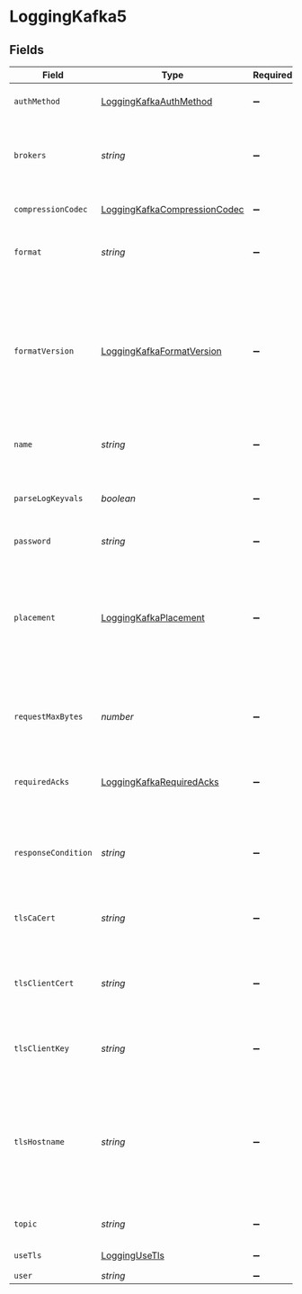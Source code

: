 # LoggingKafka5


## Fields

| Field                                                                                                                                                                                                                      | Type                                                                                                                                                                                                                       | Required                                                                                                                                                                                                                   | Description                                                                                                                                                                                                                | Example                                                                                                                                                                                                                    |
| -------------------------------------------------------------------------------------------------------------------------------------------------------------------------------------------------------------------------- | -------------------------------------------------------------------------------------------------------------------------------------------------------------------------------------------------------------------------- | -------------------------------------------------------------------------------------------------------------------------------------------------------------------------------------------------------------------------- | -------------------------------------------------------------------------------------------------------------------------------------------------------------------------------------------------------------------------- | -------------------------------------------------------------------------------------------------------------------------------------------------------------------------------------------------------------------------- |
| `authMethod`                                                                                                                                                                                                               | [LoggingKafkaAuthMethod](../../models/shared/loggingkafkaauthmethod.md)                                                                                                                                                    | :heavy_minus_sign:                                                                                                                                                                                                         | SASL authentication method.                                                                                                                                                                                                |                                                                                                                                                                                                                            |
| `brokers`                                                                                                                                                                                                                  | *string*                                                                                                                                                                                                                   | :heavy_minus_sign:                                                                                                                                                                                                         | A comma-separated list of IP addresses or hostnames of Kafka brokers. Required.                                                                                                                                            |                                                                                                                                                                                                                            |
| `compressionCodec`                                                                                                                                                                                                         | [LoggingKafkaCompressionCodec](../../models/shared/loggingkafkacompressioncodec.md)                                                                                                                                        | :heavy_minus_sign:                                                                                                                                                                                                         | The codec used for compression of your logs.                                                                                                                                                                               |                                                                                                                                                                                                                            |
| `format`                                                                                                                                                                                                                   | *string*                                                                                                                                                                                                                   | :heavy_minus_sign:                                                                                                                                                                                                         | A Fastly [log format string](https://docs.fastly.com/en/guides/custom-log-formats).                                                                                                                                        | %h %l %u %t "%r" %&gt;s %b                                                                                                                                                                                                 |
| `formatVersion`                                                                                                                                                                                                            | [LoggingKafkaFormatVersion](../../models/shared/loggingkafkaformatversion.md)                                                                                                                                              | :heavy_minus_sign:                                                                                                                                                                                                         | The version of the custom logging format used for the configured endpoint. The logging call gets placed by default in `vcl_log` if `format_version` is set to `2` and in `vcl_deliver` if `format_version` is set to `1`.<br/> | 2                                                                                                                                                                                                                          |
| `name`                                                                                                                                                                                                                     | *string*                                                                                                                                                                                                                   | :heavy_minus_sign:                                                                                                                                                                                                         | The name for the real-time logging configuration.                                                                                                                                                                          | test-log-endpoint                                                                                                                                                                                                          |
| `parseLogKeyvals`                                                                                                                                                                                                          | *boolean*                                                                                                                                                                                                                  | :heavy_minus_sign:                                                                                                                                                                                                         | Enables parsing of key=value tuples from the beginning of a logline, turning them into [record headers](https://cwiki.apache.org/confluence/display/KAFKA/KIP-82+-+Add+Record+Headers).                                    |                                                                                                                                                                                                                            |
| `password`                                                                                                                                                                                                                 | *string*                                                                                                                                                                                                                   | :heavy_minus_sign:                                                                                                                                                                                                         | SASL password.                                                                                                                                                                                                             |                                                                                                                                                                                                                            |
| `placement`                                                                                                                                                                                                                | [LoggingKafkaPlacement](../../models/shared/loggingkafkaplacement.md)                                                                                                                                                      | :heavy_minus_sign:                                                                                                                                                                                                         | Where in the generated VCL the logging call should be placed. If not set, endpoints with `format_version` of 2 are placed in `vcl_log` and those with `format_version` of 1 are placed in `vcl_deliver`.<br/>              | null                                                                                                                                                                                                                       |
| `requestMaxBytes`                                                                                                                                                                                                          | *number*                                                                                                                                                                                                                   | :heavy_minus_sign:                                                                                                                                                                                                         | The maximum number of bytes sent in one request. Defaults `0` (no limit).                                                                                                                                                  |                                                                                                                                                                                                                            |
| `requiredAcks`                                                                                                                                                                                                             | [LoggingKafkaRequiredAcks](../../models/shared/loggingkafkarequiredacks.md)                                                                                                                                                | :heavy_minus_sign:                                                                                                                                                                                                         | The number of acknowledgements a leader must receive before a write is considered successful.                                                                                                                              |                                                                                                                                                                                                                            |
| `responseCondition`                                                                                                                                                                                                        | *string*                                                                                                                                                                                                                   | :heavy_minus_sign:                                                                                                                                                                                                         | The name of an existing condition in the configured endpoint, or leave blank to always execute.                                                                                                                            | null                                                                                                                                                                                                                       |
| `tlsCaCert`                                                                                                                                                                                                                | *string*                                                                                                                                                                                                                   | :heavy_minus_sign:                                                                                                                                                                                                         | A secure certificate to authenticate a server with. Must be in PEM format.                                                                                                                                                 |                                                                                                                                                                                                                            |
| `tlsClientCert`                                                                                                                                                                                                            | *string*                                                                                                                                                                                                                   | :heavy_minus_sign:                                                                                                                                                                                                         | The client certificate used to make authenticated requests. Must be in PEM format.                                                                                                                                         |                                                                                                                                                                                                                            |
| `tlsClientKey`                                                                                                                                                                                                             | *string*                                                                                                                                                                                                                   | :heavy_minus_sign:                                                                                                                                                                                                         | The client private key used to make authenticated requests. Must be in PEM format.                                                                                                                                         |                                                                                                                                                                                                                            |
| `tlsHostname`                                                                                                                                                                                                              | *string*                                                                                                                                                                                                                   | :heavy_minus_sign:                                                                                                                                                                                                         | The hostname to verify the server's certificate. This should be one of the Subject Alternative Name (SAN) fields for the certificate. Common Names (CN) are not supported.                                                 |                                                                                                                                                                                                                            |
| `topic`                                                                                                                                                                                                                    | *string*                                                                                                                                                                                                                   | :heavy_minus_sign:                                                                                                                                                                                                         | The Kafka topic to send logs to. Required.                                                                                                                                                                                 |                                                                                                                                                                                                                            |
| `useTls`                                                                                                                                                                                                                   | [LoggingUseTls](../../models/shared/loggingusetls.md)                                                                                                                                                                      | :heavy_minus_sign:                                                                                                                                                                                                         | Whether to use TLS.                                                                                                                                                                                                        |                                                                                                                                                                                                                            |
| `user`                                                                                                                                                                                                                     | *string*                                                                                                                                                                                                                   | :heavy_minus_sign:                                                                                                                                                                                                         | SASL user.                                                                                                                                                                                                                 |                                                                                                                                                                                                                            |